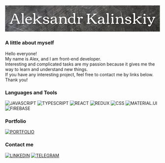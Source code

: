 [![Header](https://github.com/Kalinskiy/kalinskiy/blob/main/assets/header.png)]()

### A little about myself

Hello everyone!<br/>  My name is Alex, and I am front-end developer.<br/>
Interesting and complicated tasks are my passion because it gives me the way to learn and understand new things.<br/>
If you have any interesting project, feel free to contact me by links below.<br/>
Thank you! 

### Languages and Tools
![JAVASCRIPT](https://img.shields.io/badge/-JAVASCRIPT-282C34?style=for-the-badge&logo=javascript)
![TYPESCRIPT](https://img.shields.io/badge/-TYPESCRIPT-282C34?style=for-the-badge&logo=typescript)
![REACT](https://img.shields.io/badge/-REACT-282C34?style=for-the-badge&logo=react)
![REDUX](https://img.shields.io/badge/-REDUX-282C34?style=for-the-badge&logo=redux)
![CSS](https://img.shields.io/badge/-CSS-282C34?style=for-the-badge&logo=css3)
![MATERIAL.UI](https://img.shields.io/badge/-MATERIAL.UI-282C34?style=for-the-badge&logo=material-ui)
![FIREBASE](https://img.shields.io/badge/-FIREBASE-282C34?style=for-the-badge&logo=firebase)

### Portfolio
[![PORTFOLIO](https://img.shields.io/static/v1?label=PORTFOLIO&message=click&color=282C34)](https://kalinskiy.github.io/portfolio/)
### Contact me
[![LINKEDIN](https://img.shields.io/badge/-LINKEDIN-282C34?style=for-the-badge&logo=linkedin)](https://www.linkedin.com/in/aleksandr-kalinskiy-3a43b31bb/)
[![TELEGRAM](https://img.shields.io/badge/-TELEGRAM-282C34?style=for-the-badge&logo=telegram)](https://t.me/kalinskiyqq)
 
